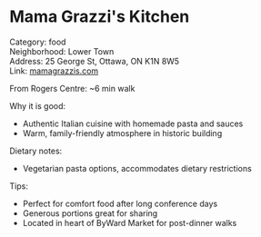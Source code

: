 # Mama Grazzi's Kitchen

Category: food  
Neighborhood: Lower Town  
Address: 25 George St, Ottawa, ON K1N 8W5  
Link: [mamagrazzis.com](https://mamagrazzis.com)  

From Rogers Centre: ~6 min walk

Why it is good:  
- Authentic Italian cuisine with homemade pasta and sauces  
- Warm, family-friendly atmosphere in historic building  

Dietary notes:  
- Vegetarian pasta options, accommodates dietary restrictions  

Tips:  
- Perfect for comfort food after long conference days  
- Generous portions great for sharing  
- Located in heart of ByWard Market for post-dinner walks